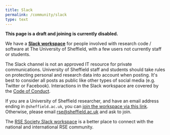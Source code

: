 ```yaml
---
title: Slack
permalink: /community/slack
type: text
---
```


**This page is a draft and joining is currently disabled.**

We have a **[Slack workspace](https://join.slack.com/t/RSE-UoS/signup)** for people involved with research code / software at The University of Sheffield, with a few users not currently staff or students.

The Slack channel is not an approved IT resource for private communications. University of Sheffield staff and students should take rules on protecting personal and research data into account when posting. It's best to consider all posts as public like other types of social media (e.g. Twitter or Facebook). Interactions in the Slack workspace are covered by the [Code of Conduct](code_of_conduct).

If you are a University of Sheffield researcher, and have an email address ending in `@sheffield.ac.uk`, you can [join the workspace via this link](https://join.slack.com/t/RSE-UoS/signup). Otherwise, please email [rse@sheffield.ac.uk](mailto:rse@sheffield.ac.uk) and ask to join.

The [RSE Society Slack workspace](https://society-rse.org/join-us/) is a better place to connect with the national and international RSE community.
